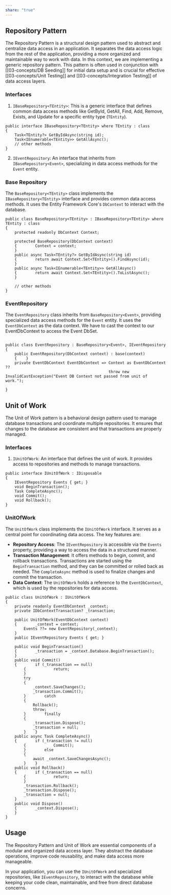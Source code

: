 ```yaml
---
share: "true"
---
```

## Repository Pattern

The Repository Pattern is a structural design pattern used to abstract and centralize data access in an application. It separates the data access logic from the rest of the application, providing a more organized and maintainable way to work with data. In this context, we are implementing a generic repository pattern. This pattern is often used in conjunction with [[03-concepts/DB Seeding]] for initial data setup and is crucial for effective [[03-concepts/Unit Testing]] and [[03-concepts/Integration Testing]] of data access layers.

### Interfaces

1. `IBaseRepository<TEntity>`: This is a generic interface that defines common data access methods like GetById, GetAll, Find, Add, Remove, Exists, and Update for a specific entity type (`TEntity`).
```
public interface IBaseRepository<TEntity> where TEntity : class  
{  
    Task<TEntity?> GetByIdAsync(string id);  
    Task<IEnumerable<TEntity>> GetAllAsync();
    // other methods
}
```

2. `IEventRepository`: An interface that inherits from `IBaseRepository<Event>`, specializing in data access methods for the `Event` entity.    

### Base Repository

The `BaseRepository<TEntity>` class implements the `IBaseRepository<TEntity>` interface and provides common data access methods. It uses the Entity Framework Core's `DbContext` to interact with the database.

```
public class BaseRepository<TEntity> : IBaseRepository<TEntity> where TEntity : class  
{  
    protected readonly DbContext Context;  
  
    protected BaseRepository(DbContext context)  
    {        Context = context;  
    }  
    public async Task<TEntity?> GetByIdAsync(string id)  
    {        return await Context.Set<TEntity>().FindAsync(id);  
    }  
    public async Task<IEnumerable<TEntity>> GetAllAsync()  
    {        return await Context.Set<TEntity>().ToListAsync();  
    }

	// other methods
}
```

### EventRepository

The `EventRepository` class inherits from `BaseRepository<Event>`, providing specialized data access methods for the `Event` entity. It uses the `EventDbContext` as the data context.
We have to cast the context to our EventDbContext to access the Event DbSet.

```

public class EventRepository : BaseRepository<Event>, IEventRepository  
{  
    public EventRepository(DbContext context) : base(context)  
    {    }  
    private EventDbContext EventDbContext => Context as EventDbContext ??  
                                             throw new InvalidCastException("Event DB Context not passed from unit of work.");

}
```

## Unit of Work

The Unit of Work pattern is a behavioral design pattern used to manage database transactions and coordinate multiple repositories. It ensures that changes to the database are consistent and that transactions are properly managed.
### Interfaces

1. `IUnitOfWork`: An interface that defines the unit of work. It provides access to repositories and methods to manage transactions.
```
public interface IUnitOfWork : IDisposable  
{  
    IEventRepository Events { get; }  
    void BeginTransaction();  
    Task CompleteAsync();  
    void Commit();  
    void Rollback();  
}
```
### UnitOfWork

The `UnitOfWork` class implements the `IUnitOfWork` interface. It serves as a central point for coordinating data access. The key features are:

- **Repository Access**: The `IEventRepository` is accessible via the `Events` property, providing a way to access the data in a structured manner.
- **Transaction Management**: It offers methods to begin, commit, and rollback transactions. Transactions are started using the `BeginTransaction` method, and they can be committed or rolled back as needed. The `CompleteAsync` method is used to finalize changes and commit the transaction.
- **Data Context**: The `UnitOfWork` holds a reference to the `EventDbContext`, which is used by the repositories for data access.

```
public class UnitOfWork : IUnitOfWork  
{  
    private readonly EventDbContext _context;  
    private IDbContextTransaction? _transaction;  
  
    public UnitOfWork(EventDbContext context)  
    {        _context = context;  
        Events ??= new EventRepository(_context);  
    }  
    public IEventRepository Events { get; }  
  
    public void BeginTransaction()  
    {        _transaction = _context.Database.BeginTransaction();  
    }  
    public void Commit()  
    {        if (_transaction == null)  
        {            return;  
        }  
        try  
        {  
            _context.SaveChanges();  
            _transaction.Commit();  
        }        catch  
        {  
            Rollback();  
            throw;  
        }        finally  
        {  
            _transaction.Dispose();  
            _transaction = null;  
        }    }  
    public async Task CompleteAsync()  
    {        if (_transaction != null)  
        {            Commit();  
        }        else  
        {  
            await _context.SaveChangesAsync();  
        }    }  
    public void Rollback()  
    {        if (_transaction == null)  
        {            return;  
        }  
        _transaction.Rollback();  
        _transaction.Dispose();  
        _transaction = null;  
    }  
    public void Dispose()  
    {        _context.Dispose();  
    }
}
```

## Usage

The Repository Pattern and Unit of Work are essential components of a modular and organized data access layer. They abstract the database operations, improve code reusability, and make data access more manageable.

In your application, you can use the `IUnitOfWork` and specialized repositories, like `IEventRepository`, to interact with the database while keeping your code clean, maintainable, and free from direct database concerns.
